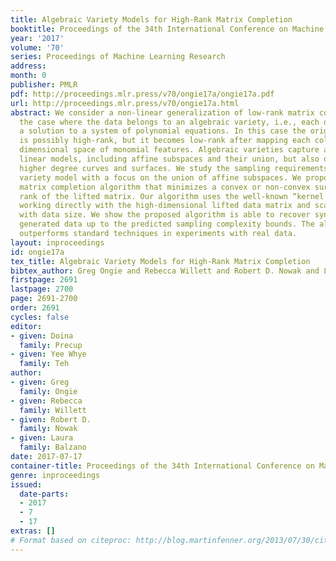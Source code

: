 ```yaml
---
title: Algebraic Variety Models for High-Rank Matrix Completion
booktitle: Proceedings of the 34th International Conference on Machine Learning
year: '2017'
volume: '70'
series: Proceedings of Machine Learning Research
address: 
month: 0
publisher: PMLR
pdf: http://proceedings.mlr.press/v70/ongie17a/ongie17a.pdf
url: http://proceedings.mlr.press/v70/ongie17a.html
abstract: We consider a non-linear generalization of low-rank matrix completion to
  the case where the data belongs to an algebraic variety, i.e., each data point is
  a solution to a system of polynomial equations. In this case the original matrix
  is possibly high-rank, but it becomes low-rank after mapping each column to a higher
  dimensional space of monomial features. Algebraic varieties capture a range of well-studied
  linear models, including affine subspaces and their union, but also quadratic and
  higher degree curves and surfaces. We study the sampling requirements for a general
  variety model with a focus on the union of affine subspaces. We propose an efficient
  matrix completion algorithm that minimizes a convex or non-convex surrogate of the
  rank of the lifted matrix. Our algorithm uses the well-known “kernel trick” to avoid
  working directly with the high-dimensional lifted data matrix and scales efficiently
  with data size. We show the proposed algorithm is able to recover synthetically
  generated data up to the predicted sampling complexity bounds. The algorithm also
  outperforms standard techniques in experiments with real data.
layout: inproceedings
id: ongie17a
tex_title: Algebraic Variety Models for High-Rank Matrix Completion
bibtex_author: Greg Ongie and Rebecca Willett and Robert D. Nowak and Laura Balzano
firstpage: 2691
lastpage: 2700
page: 2691-2700
order: 2691
cycles: false
editor:
- given: Doina
  family: Precup
- given: Yee Whye
  family: Teh
author:
- given: Greg
  family: Ongie
- given: Rebecca
  family: Willett
- given: Robert D.
  family: Nowak
- given: Laura
  family: Balzano
date: 2017-07-17
container-title: Proceedings of the 34th International Conference on Machine Learning
genre: inproceedings
issued:
  date-parts:
  - 2017
  - 7
  - 17
extras: []
# Format based on citeproc: http://blog.martinfenner.org/2013/07/30/citeproc-yaml-for-bibliographies/
---
```

